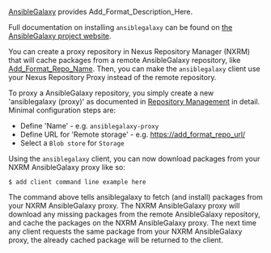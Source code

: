 <!--

    Sonatype Nexus (TM) Open Source Version
    Copyright (c) 2020-present Sonatype, Inc.
    All rights reserved. Includes the third-party code listed at http://links.sonatype.com/products/nexus/oss/attributions.

    This program and the accompanying materials are made available under the terms of the Eclipse Public License Version 1.0,
    which accompanies this distribution and is available at http://www.eclipse.org/legal/epl-v10.html.

    Sonatype Nexus (TM) Professional Version is available from Sonatype, Inc. "Sonatype" and "Sonatype Nexus" are trademarks
    of Sonatype, Inc. Apache Maven is a trademark of the Apache Software Foundation. M2eclipse is a trademark of the
    Eclipse Foundation. All other trademarks are the property of their respective owners.

-->


[AnsibleGalaxy](https://add_URL_To_Format_Info_Here/) provides Add_Format_Description_Here.


Full documentation on installing `ansiblegalaxy` can be found on [the AnsibleGalaxy project website](https://add_Format_Install_Info_URL/).


You can create a proxy repository in Nexus Repository Manager (NXRM) that will cache packages from a remote AnsibleGalaxy repository, like
[Add_Format_Repo_Name](https://add_format_repo_url/). Then, you can make the `ansiblegalaxy` client use your Nexus Repository Proxy 
instead of the remote repository.
 
To proxy a AnsibleGalaxy repository, you simply create a new 'ansiblegalaxy (proxy)' as documented in 
[Repository Management](https://help.sonatype.com/repomanager3/configuration/repository-management) in
detail. Minimal configuration steps are:

- Define 'Name' - e.g. `ansiblegalaxy-proxy`
- Define URL for 'Remote storage' - e.g. [https://add_format_repo_url/](https://add_format_repo_url/)
- Select a `Blob store` for `Storage`

Using the `ansiblegalaxy` client, you can now download packages from your NXRM AnsibleGalaxy proxy like so:

    $ add client command line example here
    
The command above tells ansiblegalaxy to fetch (and install) packages from your NXRM AnsibleGalaxy proxy. The NXRM AnsibleGalaxy proxy will 
download any missing packages from the remote AnsibleGalaxy repository, and cache the packages on the NXRM AnsibleGalaxy proxy.
The next time any client requests the same package from your NXRM AnsibleGalaxy proxy, the already cached package will
be returned to the client.
